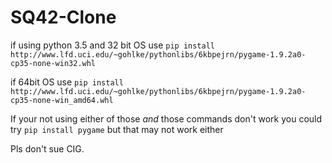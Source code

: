 # SQ42-Clone

if using python 3.5 and 32 bit OS use `pip install http://www.lfd.uci.edu/~gohlke/pythonlibs/6kbpejrn/pygame-1.9.2a0-cp35-none-win32.whl`

if 64bit OS use `pip install http://www.lfd.uci.edu/~gohlke/pythonlibs/6kbpejrn/pygame-1.9.2a0-cp35-none-win_amd64.whl`

If your not using either of those *and* those commands don't work you could try `pip install pygame` but that may not work either


Pls don't sue CIG. 
